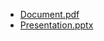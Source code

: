 <ul class="list-unstyled">
                      <li class="file-item"><i class="far fa-file file-icon"></i><a href="#"><i class="far fa-file"></i> Document.pdf</a></li>
                      <li class="file-item"><i class="far fa-file file-icon"></i><a href="#"><i class="far fa-file"></i> Presentation.pptx</a></li>
                      <!-- Add more favorite files as needed -->
                  </ul>
